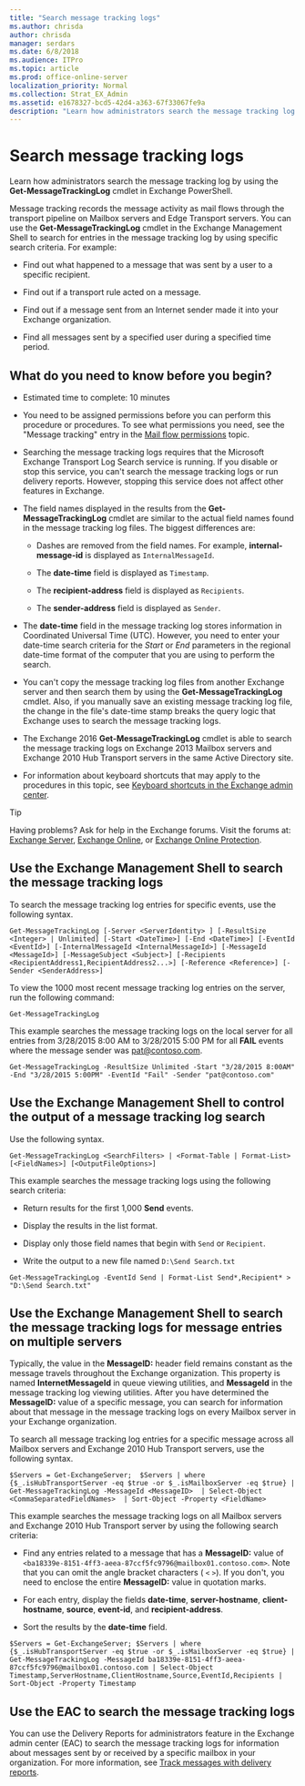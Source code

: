 ```yaml
---
title: "Search message tracking logs"
ms.author: chrisda
author: chrisda
manager: serdars
ms.date: 6/8/2018
ms.audience: ITPro
ms.topic: article
ms.prod: office-online-server
localization_priority: Normal
ms.collection: Strat_EX_Admin
ms.assetid: e1678327-bcd5-42d4-a363-67f33067fe9a
description: "Learn how administrators search the message tracking log by using the Get-MessageTrackingLog cmdlet in Exchange PowerShell."
---
```


# Search message tracking logs

Learn how administrators search the message tracking log by using the **Get-MessageTrackingLog** cmdlet in Exchange PowerShell. 
  
Message tracking records the message activity as mail flows through the transport pipeline on Mailbox servers and Edge Transport servers. You can use the **Get-MessageTrackingLog** cmdlet in the Exchange Management Shell to search for entries in the message tracking log by using specific search criteria. For example: 
  
- Find out what happened to a message that was sent by a user to a specific recipient.
    
- Find out if a transport rule acted on a message.
    
- Find out if a message sent from an Internet sender made it into your Exchange organization.
    
- Find all messages sent by a specified user during a specified time period.
    
## What do you need to know before you begin?

- Estimated time to complete: 10 minutes
    
- You need to be assigned permissions before you can perform this procedure or procedures. To see what permissions you need, see the "Message tracking" entry in the [Mail flow permissions](../../permissions/feature-permissions/mail-flow-permissions.md) topic. 
    
- Searching the message tracking logs requires that the Microsoft Exchange Transport Log Search service is running. If you disable or stop this service, you can't search the message tracking logs or run delivery reports. However, stopping this service does not affect other features in Exchange.
    
- The field names displayed in the results from the **Get-MessageTrackingLog** cmdlet are similar to the actual field names found in the message tracking log files. The biggest differences are: 
    
  - Dashes are removed from the field names. For example, **internal-message-id** is displayed as  `InternalMessageId`.
    
  - The **date-time** field is displayed as  `Timestamp`.
    
  - The **recipient-address** field is displayed as  `Recipients`.
    
  - The **sender-address** field is displayed as  `Sender`.
    
- The **date-time** field in the message tracking log stores information in Coordinated Universal Time (UTC). However, you need to enter your date-time search criteria for the  _Start_ or  _End_ parameters in the regional date-time format of the computer that you are using to perform the search. 
    
- You can't copy the message tracking log files from another Exchange server and then search them by using the **Get-MessageTrackingLog** cmdlet. Also, if you manually save an existing message tracking log file, the change in the file's date-time stamp breaks the query logic that Exchange uses to search the message tracking logs. 
    
- The Exchange 2016 **Get-MessageTrackingLog** cmdlet is able to search the message tracking logs on Exchange 2013 Mailbox servers and Exchange 2010 Hub Transport servers in the same Active Directory site. 
    
- For information about keyboard shortcuts that may apply to the procedures in this topic, see [Keyboard shortcuts in the Exchange admin center](../../about-documentation/exchange-admin-center-keyboard-shortcuts.md).
    
> [!TIP]
> Having problems? Ask for help in the Exchange forums. Visit the forums at: [Exchange Server](https://go.microsoft.com/fwlink/p/?linkId=60612), [Exchange Online](https://go.microsoft.com/fwlink/p/?linkId=267542), or [Exchange Online Protection](https://go.microsoft.com/fwlink/p/?linkId=285351). 
  
## Use the Exchange Management Shell to search the message tracking logs

To search the message tracking log entries for specific events, use the following syntax.
  
```
Get-MessageTrackingLog [-Server <ServerIdentity> ] [-ResultSize <Integer> | Unlimited] [-Start <DateTime>] [-End <DateTime>] [-EventId <EventId>] [-InternalMessageId <InternalMessageId>] [-MessageId <MessageId>] [-MessageSubject <Subject>] [-Recipients <RecipientAddress1,RecipientAddress2...>] [-Reference <Reference>] [-Sender <SenderAddress>]
```

To view the 1000 most recent message tracking log entries on the server, run the following command:
  
```
Get-MessageTrackingLog
```

This example searches the message tracking logs on the local server for all entries from 3/28/2015 8:00 AM to 3/28/2015 5:00 PM for all **FAIL** events where the message sender was pat@contoso.com. 
  
```
Get-MessageTrackingLog -ResultSize Unlimited -Start "3/28/2015 8:00AM" -End "3/28/2015 5:00PM" -EventId "Fail" -Sender "pat@contoso.com"
```

## Use the Exchange Management Shell to control the output of a message tracking log search

Use the following syntax.
  
```
Get-MessageTrackingLog <SearchFilters> | <Format-Table | Format-List> [<FieldNames>] [<OutputFileOptions>]
```

This example searches the message tracking logs using the following search criteria:
  
- Return results for the first 1,000 **Send** events. 
    
- Display the results in the list format.
    
- Display only those field names that begin with  `Send` or  `Recipient`.
    
- Write the output to a new file named  `D:\Send Search.txt`
    
```
Get-MessageTrackingLog -EventId Send | Format-List Send*,Recipient* > "D:\Send Search.txt"
```

## Use the Exchange Management Shell to search the message tracking logs for message entries on multiple servers

Typically, the value in the **MessageID:** header field remains constant as the message travels throughout the Exchange organization. This property is named **InternetMessageId** in queue viewing utilities, and **MessageId** in the message tracking log viewing utilities. After you have determined the **MessageID:** value of a specific message, you can search for information about that message in the message tracking logs on every Mailbox server in your Exchange organization. 
  
To search all message tracking log entries for a specific message across all Mailbox servers and Exchange 2010 Hub Transport servers, use the following syntax.
  
```
$Servers = Get-ExchangeServer;  $Servers | where {$_.isHubTransportServer -eq $true -or $_.isMailboxServer -eq $true} | Get-MessageTrackingLog -MessageId <MessageID>  | Select-Object <CommaSeparatedFieldNames>  | Sort-Object -Property <FieldName>
```

This example searches the message tracking logs on all Mailbox servers and Exchange 2010 Hub Transport server by using the following search criteria:
  
- Find any entries related to a message that has a **MessageID:** value of  `<ba18339e-8151-4ff3-aeea-87ccf5fc9796@mailbox01.contoso.com>`. Note that you can omit the angle bracket characters ( `<` `>`). If you don't, you need to enclose the entire **MessageID:** value in quotation marks. 
    
- For each entry, display the fields **date-time**, **server-hostname**, **client-hostname**, **source**, **event-id**, and **recipient-address**. 
    
- Sort the results by the **date-time** field. 
    
```
$Servers = Get-ExchangeServer; $Servers | where {$_.isHubTransportServer -eq $true -or $_.isMailboxServer -eq $true} | Get-MessageTrackingLog -MessageId ba18339e-8151-4ff3-aeea-87ccf5fc9796@mailbox01.contoso.com | Select-Object Timestamp,ServerHostname,ClientHostname,Source,EventId,Recipients | Sort-Object -Property Timestamp
```

## Use the EAC to search the message tracking logs

You can use the Delivery Reports for administrators feature in the Exchange admin center (EAC) to search the message tracking logs for information about messages sent by or received by a specific mailbox in your organization. For more information, see [Track messages with delivery reports](track-messages-with-delivery-reports.md).
  

